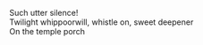 Such utter silence!    
Twilight whippoorwill, whistle on, sweet deepener    
On the temple porch    

